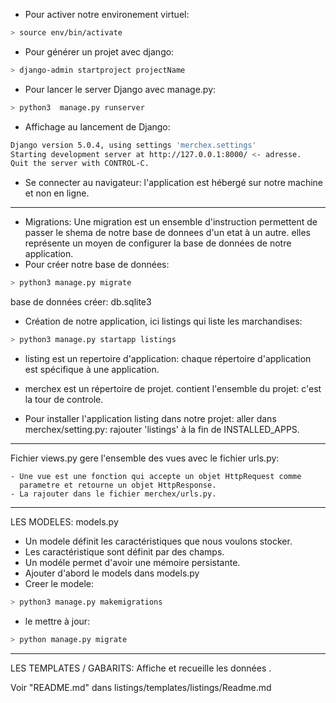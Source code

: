 - Pour activer notre environement virtuel:
```bash
> source env/bin/activate
```
- Pour générer un projet avec django:
```bash
> django-admin startproject projectName
```
- Pour lancer le server Django avec manage.py:
```bash
> python3  manage.py runserver
```
- Affichage au lancement de Django:
```bash
Django version 5.0.4, using settings 'merchex.settings'
Starting development server at http://127.0.0.1:8000/ <- adresse.
Quit the server with CONTROL-C.
```
- Se connecter au navigateur:
	l'application est hébergé sur notre machine et non en ligne.

----------------------------------------------------------------------------
- Migrations:
	Une migration est un ensemble d'instruction permettent de passer le shema de
	notre base de donnees d'un etat à un autre.
	elles représente un moyen de configurer la base de données de notre application.
- Pour créer notre base de données:
```bash
> python3 manage.py migrate
```
base de données créer: db.sqlite3

- Création de notre application, ici listings qui liste les marchandises:
```bash
> python3 manage.py startapp listings
```


- listing est un repertoire d'application:
	chaque répertoire d'application est spécifique à une application.

- merchex est un répertoire de projet.
	contient l'ensemble du projet: c'est la tour de controle.

- Pour installer l'application listing dans notre projet:
	aller dans merchex/setting.py: rajouter 'listings' à la fin de INSTALLED_APPS.

----------------------------------------------------------------------------
Fichier views.py gere l'ensemble des vues avec le fichier urls.py:

	- Une vue est une fonction qui accepte un objet HttpRequest comme 
	  parametre et retourne un objet HttpResponse.
	- La rajouter dans le fichier merchex/urls.py.

----------------------------------------------------------------------------
LES MODELES: models.py

- Un modele définit les caractéristiques que nous voulons stocker.
- Les caractéristique sont définit par des champs.
- Un modéle permet d'avoir une mémoire persistante.
- Ajouter d'abord le models dans models.py
- Creer le modele:
```bash
> python3 manage.py makemigrations
```

- le mettre à jour:
```bash
> python manage.py migrate
```

---------------------------------------------------------------------------
LES TEMPLATES / GABARITS: Affiche et recueille les données .

Voir "README.md" dans listings/templates/listings/Readme.md
